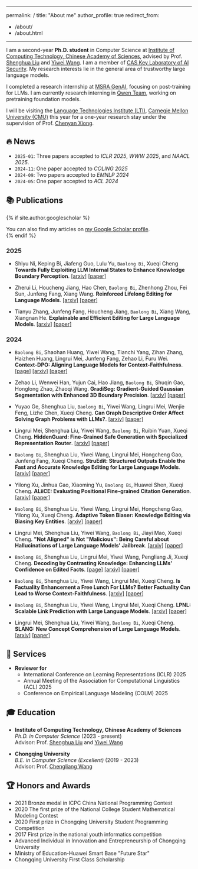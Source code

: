 ---
 permalink: /
 title: "About me"
 author_profile: true
 redirect_from: 
   - /about/
   - /about.html
 ---
 
 I am a second-year **Ph.D. student** in Computer Science at [Institute of Computing Technology, Chinese Academy of Sciences](http://www.ict.ac.cn), advised by Prof. [Shenghua Liu](https://shenghua-liu.github.io) and [Yiwei Wang](https://wangywust.github.io/). I am a member of [CAS Key Laboratory of AI Security](https://ict.cas.cn/jssgk/zzjg/kyxt/sjzn/js/). My research interests lie in the general area of trustworthy large language models. 
 
 I completed a research internship at [MSRA GenAI](https://www.microsoft.com/en-us/research/group/general-artificial-intelligence/), focusing on post-training for LLMs. I am currently research interning in [Qwen Team](https://www.alibabacloud.com/en/solutions/generative-ai/qwen?_p_lc=1), working on pretraining foundation models.
 
 I will be visiting the [Language Technologies Institute (LTI)](https://www.lti.cs.cmu.edu/), [Carnegie Mellon University (CMU)](https://www.cmu.edu/) this year for a one-year research stay under the supervision of Prof. [Chenyan Xiong](https://www.cs.cmu.edu/~cx/).
 
 
 ## **🔥 News**
 - `2025-01`: Three papers accepted to *ICLR 2025*, *WWW 2025*, and *NAACL 2025*.
 - `2024-11`: One paper accepted to *COLING 2025*
 - `2024-09`: Two papers accepted to *EMNLP 2024*
 - `2024-05`: One paper accepted to *ACL 2024*
 
 ## **📚 Publications**
 {% if site.author.googlescholar %}
 <div class="wordwrap">You can also find my articles on <a href="{{site.author.googlescholar}}">my Google Scholar profile</a>.</div>
 {% endif %}
 
 ### 2025
 
 - Shiyu Ni, Keping Bi, Jiafeng Guo, Lulu Yu, `Baolong Bi`, Xueqi Cheng **Towards Fully Exploiting LLM Internal States to Enhance Knowledge
 Boundary Perception**. [[arxiv]](https://arxiv.org/abs/2502.11677) [[paper]](https://arxiv.org/pdf/2502.11677)
 
 - Zherui Li, Houcheng Jiang, Hao Chen, `Baolong Bi`, Zhenhong Zhou, Fei Sun, Junfeng Fang, Xiang Wang. **Reinforced Lifelong Editing for Language Models**. [[arxiv]](https://arxiv.org/abs/2502.05759) [[paper]](https://arxiv.org/pdf/2502.05759)
 
 - Tianyu Zhang, Junfeng Fang, Houcheng Jiang, `Baolong Bi`, Xiang Wang, Xiangnan He. **Explainable and Efficient Editing for Large Language Models**. [[arxiv]](https://openreview.net/forum?id=iAn7rlIfgc#discussion) [[paper]](https://openreview.net/pdf?id=iAn7rlIfgc)
 
 ### 2024
 - `Baolong Bi`, Shaohan Huang, Yiwei Wang, Tianchi Yang, Zihan Zhang, Haizhen Huang, Lingrui Mei, Junfeng Fang, Zehao Li, Furu Wei. **Context-DPO: Aligning Language Models for Context-Faithfulness**. [[page]](https://byronbbl.github.io/context-dpo.io/) [[arxiv]](https://www.arxiv.org/abs/2412.15280) [[paper]](https://arxiv.org/pdf/2412.15280)
 
 -	Zehao Li, Wenwei Han, Yujun Cai, Hao Jiang, `Baolong Bi`, Shuqin Gao, Honglong Zhao, Zhaoqi Wang. **GradiSeg: Gradient-Guided Gaussian Segmentation with Enhanced 3D Boundary Precision**.
 [[arxiv]](https://arxiv.org/abs/2412.00392) [[paper]](https://arxiv.org/pdf/2412.00392)
 
 -	Yuyao Ge, Shenghua Liu, `Baolong Bi`, Yiwei Wang, Lingrui Mei, Wenjie Feng, Lizhe Chen, Xueqi Cheng. **Can Graph Descriptive Order Affect Solving Graph Problems with LLMs?**.
 [[arxiv]](https://arxiv.org/abs/2402.07140) [[paper]](https://arxiv.org/pdf/2402.07140v4)
 
 -	Lingrui Mei, Shenghua Liu, Yiwei Wang, `Baolong Bi`, Ruibin Yuan, Xueqi Cheng. **HiddenGuard: Fine-Grained Safe Generation with Specialized Representation Router**.
 [[arxiv]](https://arxiv.org/abs/2410.02684) [[paper]](https://arxiv.org/pdf/2410.02684)
 
 -	`Baolong Bi`, Shenghua Liu, Yiwei Wang, Lingrui Mei, Hongcheng Gao, Junfeng Fang, Xueqi Cheng. **StruEdit: Structured Outputs Enable the Fast and Accurate Knowledge Editing for Large Language Models**.
 [[arxiv]](https://arxiv.org/abs/2409.10132) [[paper]](https://arxiv.org/pdf/2409.10132)
 
 -	Yilong Xu, Jinhua Gao, Xiaoming Yu, `Baolong Bi`, Huawei Shen, Xueqi Cheng. **ALiiCE: Evaluating Positional Fine-grained Citation Generation**.
 [[arxiv]](https://arxiv.org/abs/2406.13375) [[paper]](https://arxiv.org/pdf/2406.13375)
 
 -	`Baolong Bi`, Shenghua Liu, Yiwei Wang, Lingrui Mei, Hongcheng Gao, Yilong Xu, Xueqi Cheng. **Adaptive Token Biaser: Knowledge Editing via Biasing Key Entities**.
 [[arxiv]](https://arxiv.org/abs/2406.12468) [[paper]](https://arxiv.org/pdf/2406.12468)
 
 -	Lingrui Mei, Shenghua Liu, Yiwei Wang, `Baolong Bi`, Jiayi Mao, Xueqi Cheng. **"Not Aligned" is Not "Malicious": Being Careful about Hallucinations of Large Language Models' Jailbreak**.
 [[arxiv]](https://arxiv.org/abs/2406.11668) [[paper]](https://arxiv.org/pdf/2406.11668)
 
 -	`Baolong Bi`, Shenghua Liu, Lingrui Mei, Yiwei Wang, Pengliang Ji, Xueqi Cheng. **Decoding by Contrasting Knowledge: Enhancing LLMs' Confidence on Edited Facts**.
 [[page]](https://deck-llm.meirtz.com/) [[arxiv]](https://arxiv.org/abs/2405.11613) [[paper]](https://arxiv.org/pdf/2405.11613.pdf)
 
 -	`Baolong Bi`, Shenghua Liu, Yiwei Wang, Lingrui Mei, Xueqi Cheng. **Is Factuality Enhancement a Free Lunch For LLMs? Better Factuality Can Lead to Worse Context-Faithfulness**.
 [[arxiv]](https://arxiv.org/abs/2404.00216) [[paper]](https://arxiv.org/pdf/2404.00216.pdf)
 
 -	`Baolong Bi`, Shenghua Liu, Yiwei Wang, Lingrui Mei, Xueqi Cheng. **LPNL: Scalable Link Prediction with Large Language Models**.
 [[arxiv]](https://arxiv.org/abs/2401.13227) [[paper]](https://arxiv.org/pdf/2401.13227.pdf)
 
 -	Lingrui Mei, Shenghua Liu, Yiwei Wang, `Baolong Bi`, Xueqi Cheng. **SLANG: New Concept Comprehension of Large Language Models**.
 [[arxiv]](https://arxiv.org/abs/2401.12585) [[paper]](https://arxiv.org/pdf/2401.12585.pdf)
 
 ## **📝 Services**
 - **Reviewer for**  
   - International Conference on Learning Representations (ICLR) 2025 
   - Annual Meeting of the Association for Computational Linguistics (ACL) 2025
   - Conference on Empirical Language Modeling (COLM) 2025
 
 ## **🎓 Education**
 - **Institute of Computing Technology, Chinese Academy of Sciences**  
   *Ph.D. in Computer Science* (2023 - present)  
   Advisor: Prof. [Shenghua Liu](https://shenghua-liu.github.io) and [Yiwei Wang](https://wangywust.github.io/)
 
 - **Chongqing University**  
   *B.E. in Computer Science (Excellent)* (2019 - 2023)  
   Advisor: Prof. [Chengliang Wang](http://www.cs.cqu.edu.cn/info/1352/4177.htm)
 
 ## **🏆 Honors and Awards**
   - 2021 Bronze medal in ICPC China National Programming Contest
   - 2020 The first prize of the National College Student Mathematical Modeling Contest
   - 2020 First prize in Chongqing University Student Programming Competition
   - 2017 First prize in the national youth informatics competition
   - Advanced Individual in Innovation and Entrepreneurship of Chongqing University
   - Ministry of Education-Huawei Smart Base "Future Star"
   - Chongqing University First Class Scholarship

